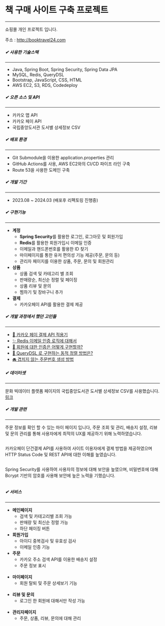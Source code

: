 <h1>책 구매 사이트 구축 프로젝트</h1><hr>
<p>쇼핑몰 개인 프로젝트 입니다.</p>
<p>주소 : <a href="http://booktravel24.com">http://booktravel24.com</a></p>

<h5>✔ 사용한 기술스택</h5><hr>
<ul>
    <li>Java, Spring Boot, Spring Security, Spring Data JPA</li>
    <li>MySQL, Redis, QueryDSL</li>
    <li>Bootstrap, JavaScript, CSS, HTML</li>
    <li>AWS EC2, S3, RDS, Codedeploy</li>
</ul>

<h5>✔ 오픈 소스 및 API</h5><hr>
<ul>
    <li>카카오 맵 API</li>
    <li>카카오 페이 API</li>
    <li>국립중앙도서관 도서별 상세정보 CSV</li>
</ul>

<h5>✔ 배포 환경</h5><hr>
<ul>
    <li>Git Submodule을 이용한 application.properties 관리</li>
    <li>GitHub Actions를 사용, AWS EC2와의 CI/CD 파이프 라인 구축 </li>
    <li>Route 53을 사용한 도메인 구축</li>
</ul>

<h5>✔ 개발 기간</h5><hr>
<ul>
    <li>2023.08 ~ 2024.03 (배포후 리펙토링 진행중)</li>
</ul>

<h5>✔ 구현기능</h5><hr>
<ul>
    <li><strong>계정</strong>
        <ul>
            <li><strong>Spring Security</strong>를 활용한 로그인, 로그아웃 및 회원가입 </li>
            <li><strong>Redis</strong>를 활용한 회원가입시 이메일 인증</li>
            <li>이메일과 핸드폰번호를 활용한 ID 찾기</li>
            <li>마이페이지를 통한 유저 편의성 기능 제공(주문, 문의 등)</li>
            <li>관리자 페이지를 이용한 상품, 주문, 문의 및 회원관리</li>
        </ul>
    </li>
    <li><strong>상품</strong>
        <ul>
            <li>상품 검색 및 카테고리 별 조회</li>
            <li>판매량순, 최신순 정렬 및 페이징</li>
            <li>상품 리뷰 및 문의</li>
            <li>찜하기 및 장바구니 추가</li>
        </ul>
    </li>
    <li><strong>결제</strong>
        <ul>
            <li>카카오페이 API를 활용한 결제 제공</li>
        </ul>
    </li>
</ul>

<h5>✔ 개발 과정에서 했던 고민들</h5><hr>
<ul>
    <li><a href="./markdown/kakaopay.md">👔 카카오 페이 결제 API 적용기</a></li>
    <li><a href="./markdown/redis.md">✨ Redis 이메일 인증 로직에 대해서</a></li>
    <li><a href="./markdown/security.md">🎎 회원에 대한 인증은 어떻게 구현할까?</a></li>
    <li><a href="./markdown/querydsl.md">🎇 QueryDSL 로 구현하는 동적 정렬 방법은?</a></li>
    <li><a href="./markdown/orderNum.md">🚘 겹치지 않는 주문번호 생성 방법</a></li>
</ul>

<h5>✔ 데이터셋</h5><hr>
<p>문화 빅데이터 플랫폼 페이지의 국립중앙도서관 도서별 상세정보 CSV를 사용했습니다.<span><a href="https://www.bigdata-culture.kr/bigdata/user/data_market/detail.do?id=63513d7b-9b87-4ec1-a398-0a18ecc45411">
링크</a></span></p>

<h5>✔ 개발 관련</h5><hr>

<p>주문 정보를 확인 할 수 있는 마이 페이지 입니다, 주문 조회 및 관리, 배송지 설정, 리뷰 및 문의 관리를 통해 사용자에게 최적의 UX를 제공하기 위해 노력하였습니다.</p>
<img src="https://github.com/TwoEther/ShoppingMall_Project/assets/101616106/1c406c1b-dcce-4b9e-9caf-20a140ea7e5f" alt=""><br>

<p>카카오페이 단건결제 API를 사용하여 사이트 이용자에게 결제 방법을 제공하였으며 HTTP Status Code 및 REST API에 대한 이해를 높였습니다.</p>
<img src="https://github.com/TwoEther/ShoppingMall_Project/assets/101616106/d9b48d0e-94ba-4617-8335-9e6f6cc7b03a" alt=""><br>

<p>Spring Security를 사용하여 사용자의 정보에 대해 보안을 높였으며, 비밀번호에 대해 Bcrypt 기반의 암호를 사용해 보안에 높은 노력을 기했습니다.</p>
<img src="https://github.com/TwoEther/ShoppingMall_Project/assets/101616106/8ba39b46-6e4b-4544-af8e-bd622988d522" alt=""><br>

<h5>✔ 서비스</h5><hr>

<ul>
    <li><strong>메인페이지</strong>
        <ul>
            <li>검색 및 카테고리별 조회 가능</li>
            <li>판매량 및 최신순 정렬 가능</li>
            <li>하단 페이징 버튼</li>
            <img src="https://github.com/TwoEther/ShoppingMall_Project/assets/101616106/7d19ff9a-3170-402d-8074-3e73dcd4dbb7" alt="">
        </ul>
    </li>
    <li><strong>회원가입</strong>
        <ul>
            <li>아이디 중복검사 및 유효성 검사</li>
            <li>이메일 인증 기능</li>
            <img src="https://github.com/TwoEther/ShoppingMall_Project/assets/101616106/58518c52-fdfd-426b-b25a-87d4232fce0e" alt="">
        </ul>
    </li>
    <li><strong>주문</strong>
        <ul>
            <li>카카오 주소 검색 API를 이용한 배송지 설정</li>
            <li>주문 정보 표시</li>
            <img src="https://github.com/TwoEther/ShoppingMall_Project/assets/101616106/27ddf39d-07f0-4094-aad0-8ab87bf6ea00" alt="">
            <img src="https://github.com/TwoEther/ShoppingMall_Project/assets/101616106/4fc06d31-d4b1-43b3-a16e-8b14defd628d" alt="">
        </ul>
    </li>
    <li><strong>마이페이지</strong>
        <ul>
            <li>회원 탈퇴 및 주문 상세보기 기능</li>
            <img src="https://github.com/TwoEther/ShoppingMall_Project/assets/101616106/58fe7327-7925-40bd-919e-1b531ac41b72" alt="">
            <img src="https://github.com/TwoEther/ShoppingMall_Project/assets/101616106/539498dd-350d-4dbd-977f-9d9c3c8bb2f1" alt="">
        </ul>
    </li>
    <li><strong>리뷰 및 문의</strong>
        <ul>
            <li>로그인 한 회원에 대해서만 작성 가능</li>
            <img src="https://github.com/TwoEther/ShoppingMall_Project/assets/101616106/60def024-5f28-4670-9565-5637768f1ae3" alt="">
            <img src="https://github.com/TwoEther/ShoppingMall_Project/assets/101616106/d2691cbf-6d9b-4ab8-8b50-b6eec18010af" alt="">
        </ul>
    </li>
    <li><strong>관리자페이지</strong>
        <ul>
            <li>주문, 상품, 리뷰, 문의에 대해 관리</li>
            <img src="https://github.com/TwoEther/ShoppingMall_Project/assets/101616106/532d0c56-a9cb-4734-a0bc-fef3442568bb" alt="">
            <img src="https://github.com/TwoEther/ShoppingMall_Project/assets/101616106/89196502-d2dd-4dd8-8b6e-4fdd9b71e6c9" alt="">
            <img src="https://github.com/TwoEther/ShoppingMall_Project/assets/101616106/d2aa19b9-9a7e-4a97-9a83-a71930233f1d" alt="">
            <img src="https://github.com/TwoEther/ShoppingMall_Project/assets/101616106/468e14cd-b757-4ab2-b213-efbef3502184" alt="">
        </ul>
    </li>
</ul>


